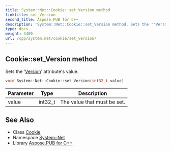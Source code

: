 ```yaml
---
title: System::Net::Cookie::set_Version method
linktitle: set_Version
second_title: Aspose.PUB for C++
description: 'System::Net::Cookie::set_Version method. Sets the ''Version'' attribute''s value in C++.'
type: docs
weight: 3400
url: /cpp/system.net/cookie/set_version/
---
```

## Cookie::set_Version method


Sets the '[Version](../../../system/version/)' attribute's value.

```cpp
void System::Net::Cookie::set_Version(int32_t value)
```


| Parameter | Type | Description |
| --- | --- | --- |
| value | int32_t | The value that must be set. |

## See Also

* Class [Cookie](../)
* Namespace [System::Net](../../)
* Library [Aspose.PUB for C++](../../../)
